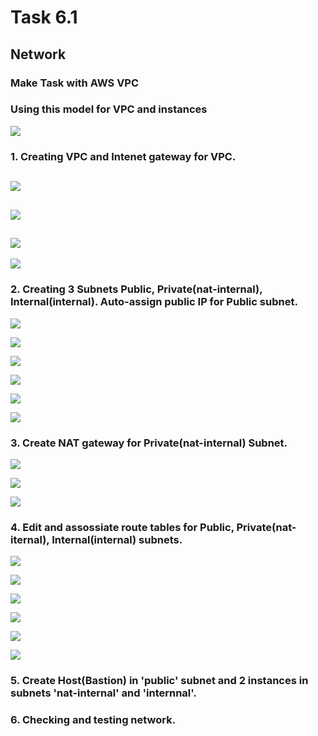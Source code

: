 # Task 6.1

## Network 
### Make Task with AWS VPC 
### Using this model for VPC and instances

![](img/vpc101.png)

### 1. Creating VPC and Intenet gateway for VPC.

![](img/vpc1.png)
------------
![](img/vpc2.png)
-----------
![](img/vpc3.png)
-----------
![](img/vpc4.png)
 
### 2. Creating 3 Subnets Public, Private(nat-internal), Internal(internal). Auto-assign public IP for Public subnet.

![](img/vpc5.png)

![](img/vpc6.png)

![](img/vpc7.png)

![](img/vpc8.png)

![](img/vpc9.png)

![](img/vpc10.png)

### 3. Create NAT gateway for Private(nat-internal) Subnet.

![](img/vpc14.png)

![](img/vpc15.png)

![](img/vpc10.png)

### 4. Edit and assossiate route tables for Public, Private(nat-iternal), Internal(internal) subnets.

![](img/vpc11.png)

![](img/vpc12.png)

![](img/vpc13.png)

![](img/vpc17.png)

![](img/vpc18.png)

![](img/vpc19.png)


### 5. Create Host(Bastion) in 'public' subnet and 2 instances in subnets 'nat-internal' and 'internnal'.

### 6. Checking and testing network.
